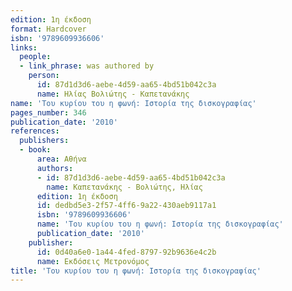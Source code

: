 ```yaml
---
edition: 1η έκδοση
format: Hardcover
isbn: '9789609936606'
links:
  people:
  - link_phrase: was authored by
    person:
      id: 87d1d3d6-aebe-4d59-aa65-4bd51b042c3a
      name: Ηλίας Βολιώτης - Καπετανάκης
name: 'Του κυρίου του η φωνή: Ιστορία της δισκογραφίας'
pages_number: 346
publication_date: '2010'
references:
  publishers:
  - book:
      area: Αθήνα
      authors:
      - id: 87d1d3d6-aebe-4d59-aa65-4bd51b042c3a
        name: Καπετανάκης - Βολιώτης, Ηλίας
      edition: 1η έκδοση
      id: dedbd5e3-2f57-4ff6-9a22-430aeb9117a1
      isbn: '9789609936606'
      name: 'Του κυρίου του η φωνή: Ιστορία της δισκογραφίας'
      publication_date: '2010'
    publisher:
      id: 0d40a6e0-1a44-4fed-8797-92b9636e4c2b
      name: Εκδόσεις Μετρονόμος
title: 'Του κυρίου του η φωνή: Ιστορία της δισκογραφίας'
---
```


